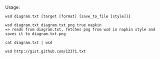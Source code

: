 Usage:

    wsd diagram.txt [target [format] [save_to_file [style]]]

	wsd diagram.txt diagram.txt png true napkin
	=> reads from diagram.txt, fetches png from wsd in napkin style and saves it to diagram.txt.png

    cat diagram.txt | wsd

    wsd http://gist.github.com/12371.txt
